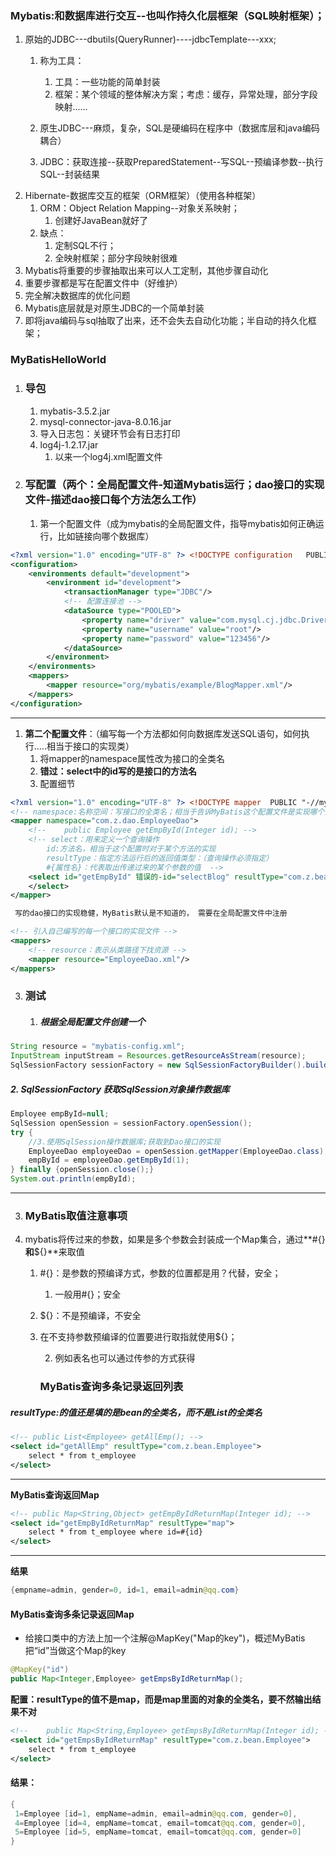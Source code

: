 ### Mybatis:和数据库进行交互--也叫作持久化层框架（SQL映射框架）；

1. 原始的JDBC---dbutils(QueryRunner)----jdbcTemplate---xxx;
   1. 称为工具：

      1. 工具：一些功能的简单封装
      2. 框架：某个领域的整体解决方案；考虑：缓存，异常处理，部分字段映射......
   2. 原生JDBC---麻烦，复杂，SQL是硬编码在程序中（数据库层和java编码耦合）
   3. JDBC：获取连接--获取PreparedStatement--写SQL--预编译参数--执行SQL--封装结果
1. Hibernate-数据库交互的框架（ORM框架）（使用各种框架）
   1. ORM：Object Relation Mapping--对象关系映射；
      1. 创建好JavaBean就好了
   1. 缺点：
      1. 定制SQL不行；
      1. 全映射框架；部分字段映射很难
1.  Mybatis将重要的步骤抽取出来可以人工定制，其他步骤自动化
1.   重要步骤都是写在配置文件中（好维护）
1.  完全解决数据库的优化问题
1.  Mybatis底层就是对原生JDBC的一个简单封装
1.  即将java编码与sql抽取了出来，还不会失去自动化功能；半自动的持久化框架；

### MyBatisHelloWorld

1. ### **导包**
  
   1. mybatis-3.5.2.jar
   2. mysql-connector-java-8.0.16.jar
   3. 导入日志包：关键环节会有日志打印
   4. log4j-1.2.17.jar
      1. 以来一个log4j.xml配置文件
2. ### **写配置**（两个：全局配置文件-知道Mybatis运行；dao接口的实现文件-描述dao接口每个方法怎么工作）
  
   1. 第一个配置文件（成为mybatis的全局配置文件，指导mybatis如何正确运行，比如链接向哪个数据库）

```xml
<?xml version="1.0" encoding="UTF-8" ?> <!DOCTYPE configuration   PUBLIC "-//mybatis.org//DTD Config 3.0//EN"   "http://mybatis.org/dtd/mybatis-3-config.dtd"> 
<configuration>  
    <environments default="development">     
        <environment id="development">       
            <transactionManager type="JDBC"/>       
            <!-- 配置连接池 -->       
            <dataSource type="POOLED">         
                <property name="driver" value="com.mysql.cj.jdbc.Driver"/>         						<property name="url" value="jdbc:mysql://localhost:3306/mybatisdb?serverTimezone=UTC"/>         
                <property name="username" value="root"/>         
                <property name="password" value="123456"/>       
            </dataSource>     
        </environment>   
    </environments>   
    <mappers>     
        <mapper resource="org/mybatis/example/BlogMapper.xml"/>   
    </mappers> 
</configuration>
```

---

1. **第二个配置文件**：（编写每一个方法都如何向数据库发送SQL语句，如何执行.....相当于接口的实现类）
   1.  将mapper的namespace属性改为接口的全类名
   2.  **错过：select中的id写的是接口的方法名**
   3. 配置细节

```xml
<?xml version="1.0" encoding="UTF-8" ?> <!DOCTYPE mapper  PUBLIC "-//mybatis.org//DTD Mapper 3.0//EN"  "http://mybatis.org/dtd/mybatis-3-mapper.dtd">  
<!-- namespace:名称空间：写接口的全类名；相当于告诉MyBatis这个配置文件是实现哪个接口的 --> 
<mapper namespace="com.z.dao.EmployeeDao"> 
    <!-- 	public Employee getEmpById(Integer id); --> 
    <!-- select：用来定义一个查询操作 	
		id:方法名，相当于这个配置时对于某个方法的实现 	
		resultType：指定方法运行后的返回值类型：（查询操作必须指定） 	
		#{属性名}：代表取出传递过来的某个参数的值  -->  
    <select id="getEmpById" 错误的-id="selectBlog" resultType="com.z.bean.Employee">    select * from t_employee where id=#{id}  
    </select> 
</mapper>

 写的dao接口的实现稳健，MyBatis默认是不知道的， 需要在全局配置文件中注册

<!-- 引入自己编写的每一个接口的实现文件 -->  
<mappers>  
    <!-- resource：表示从类路径下找资源 -->    
    <mapper resource="EmployeeDao.xml"/>  
</mappers>

```

3. ###   测试

   1. ##### 根据全局配置文件创建一个

```java
String resource = "mybatis-config.xml"; 	
InputStream inputStream = Resources.getResourceAsStream(resource); 
SqlSessionFactory sessionFactory = new SqlSessionFactoryBuilder().build(inputStream);
```

##### 		2. SqlSessionFactory 获取SqlSession对象操作数据库

```java
Employee empById=null;
SqlSession openSession = sessionFactory.openSession(); 
try { 		
    //3.使用SqlSession操作数据库;获取到Dao接口的实现 		
    EmployeeDao employeeDao = openSession.getMapper(EmployeeDao.class); 	
    empById = employeeDao.getEmpById(1); 	
} finally {openSession.close();} 	
System.out.println(empById);
```

---

3. ### MyBatis取值注意事项
1. mybatis将传过来的参数，如果是多个参数会封装成一个Map集合，通过**#{}**和**${}**来取值
   1. \#{}：是参数的预编译方式，参数的位置都是用？代替，安全；
      
      1. 一般用#{}；安全
   2. ${}：不是预编译，不安全
   1. 在不支持参数预编译的位置要进行取指就使用${}；
   
      2. 例如表名也可以通过传参的方式获得
      
        ### MyBatis查询多条记录返回列表

##### resultType:的值还是填的是bean的全类名，而不是List的全类名

```xml
<!-- public List<Employee> getAllEmp(); --> 
<select id="getAllEmp" resultType="com.z.bean.Employee"> 
    select * from t_employee 
</select>
```

---

**MyBatis查询返回Map**

```xml
<!-- public Map<String,Object> getEmpByIdReturnMap(Integer id); --> 
<select id="getEmpByIdReturnMap" resultType="map"> 
    select * from t_employee where id=#{id} 
</select>
```

---

**结果**

```java
{empname=admin, gender=0, id=1, email=admin@qq.com}
```

#### MyBatis查询多条记录返回Map

- 给接口类中的方法上加一个注解@MapKey("Map的key")，概述MyBatis把“id”当做这个Map的key

```java
@MapKey("id") 
public Map<Integer,Employee> getEmpsByIdReturnMap();
```

**配置：resultType的值不是map，而是map里面的对象的全类名，要不然输出结果不对**

```xml
<!-- 	public Map<String,Employee> getEmpsByIdReturnMap(Integer id); --> 
<select id="getEmpsByIdReturnMap" resultType="com.z.bean.Employee"> 
    select * from t_employee 
</select>
```

#### **结果：**

```java
{
 1=Employee [id=1, empName=admin, email=admin@qq.com, gender=0],
 4=Employee [id=4, empName=tomcat, email=tomcat@qq.com, gender=0],
 5=Employee [id=5, empName=tomcat, email=tomcat@qq.com, gender=0] 
}
```




